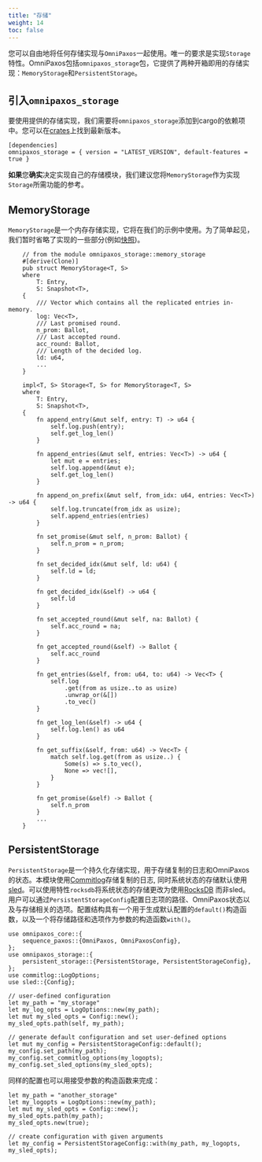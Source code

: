 ```yaml
---
title: "存储"
weight: 14
toc: false
---
```

您可以自由地将任何存储实现与`OmniPaxos`一起使用。唯一的要求是实现`Storage`特性。OmniPaxos包括`omnipaxos_storage`包，它提供了两种开箱即用的存储实现：`MemoryStorage`和`PersistentStorage`。

## 引入`omnipaxos_storage`
要使用提供的存储实现，我们需要将`omnipaxos_storage`添加到cargo的依赖项中。您可以在[crates](https://crates.io/crates/omnipaxos_storage)上找到最新版本。
```rust,edition2018,no_run,noplaypen
[dependencies]
omnipaxos_storage = { version = "LATEST_VERSION", default-features = true }
```

**如果**您**确实**决定实现自己的存储模块，我们建议您将`MemoryStorage`作为实现`Storage`所需功能的参考。

## MemoryStorage
`MemoryStorage`是一个内存存储实现，它将在我们的示例中使用。为了简单起见，我们暂时省略了实现的一些部分(例如[快照](../compaction.md))。

```rust,edition2018,no_run,noplaypen
    // from the module omnipaxos_storage::memory_storage
    #[derive(Clone)]
    pub struct MemoryStorage<T, S>
    where
        T: Entry,
        S: Snapshot<T>,
    {
        /// Vector which contains all the replicated entries in-memory.
        log: Vec<T>,
        /// Last promised round.
        n_prom: Ballot,
        /// Last accepted round.
        acc_round: Ballot,
        /// Length of the decided log.
        ld: u64,
        ...
    }

    impl<T, S> Storage<T, S> for MemoryStorage<T, S>
    where
        T: Entry,
        S: Snapshot<T>,
    {
        fn append_entry(&mut self, entry: T) -> u64 {
            self.log.push(entry);
            self.get_log_len()
        }

        fn append_entries(&mut self, entries: Vec<T>) -> u64 {
            let mut e = entries;
            self.log.append(&mut e);
            self.get_log_len()
        }

        fn append_on_prefix(&mut self, from_idx: u64, entries: Vec<T>) -> u64 {
            self.log.truncate(from_idx as usize);
            self.append_entries(entries)
        }

        fn set_promise(&mut self, n_prom: Ballot) {
            self.n_prom = n_prom;
        }

        fn set_decided_idx(&mut self, ld: u64) {
            self.ld = ld;
        }

        fn get_decided_idx(&self) -> u64 {
            self.ld
        }

        fn set_accepted_round(&mut self, na: Ballot) {
            self.acc_round = na;
        }

        fn get_accepted_round(&self) -> Ballot {
            self.acc_round
        }

        fn get_entries(&self, from: u64, to: u64) -> Vec<T> {
            self.log
                .get(from as usize..to as usize)
                .unwrap_or(&[])
                .to_vec()
        }

        fn get_log_len(&self) -> u64 {
            self.log.len() as u64
        }

        fn get_suffix(&self, from: u64) -> Vec<T> {
            match self.log.get(from as usize..) {
                Some(s) => s.to_vec(),
                None => vec![],
            }
        }

        fn get_promise(&self) -> Ballot {
            self.n_prom
        }
        ...
    }
```

## PersistentStorage
`PersistentStorage`是一个持久化存储实现，用于存储复制的日志和OmniPaxos的状态。本模块使用[Commitlog](https://crates.io/crates/commitlog)存储复制的日志, 同时系统状态的存储默认使用[sled](https://crates.io/crates/sled)。可以使用特性`rocksdb`将系统状态的存储更改为使用[RocksDB](https://crates.io/crates/rocksdb) 而非sled。用户可以通过`PersistentStorageConfig`配置日志项的路径、OmniPaxos状态以及与存储相关的选项。配置结构具有一个用于生成默认配置的`default()`构造函数，以及一个将存储路径和选项作为参数的构造函数`with()`。

```rust,edition2018,no_run,noplaypen
use omnipaxos_core::{
    sequence_paxos::{OmniPaxos, OmniPaxosConfig},
};
use omnipaxos_storage::{
    persistent_storage::{PersistentStorage, PersistentStorageConfig},
};
use commitlog::LogOptions;
use sled::{Config};

// user-defined configuration
let my_path = "my_storage"
let my_log_opts = LogOptions::new(my_path);
let mut my_sled_opts = Config::new();
my_sled_opts.path(self, my_path);

// generate default configuration and set user-defined options
let mut my_config = PersistentStorageConfig::default();
my_config.set_path(my_path);
my_config.set_commitlog_options(my_logopts);
my_config.set_sled_options(my_sled_opts);
```
同样的配置也可以用接受参数的构造函数来完成：
```rust,edition2018,no_run,noplaypen
let my_path = "another_storage"
let my_logopts = LogOptions::new(my_path);
let mut my_sled_opts = Config::new();
my_sled_opts.path(my_path);
my_sled_opts.new(true);

// create configuration with given arguments
let my_config = PersistentStorageConfig::with(my_path, my_logopts, my_sled_opts);
```
